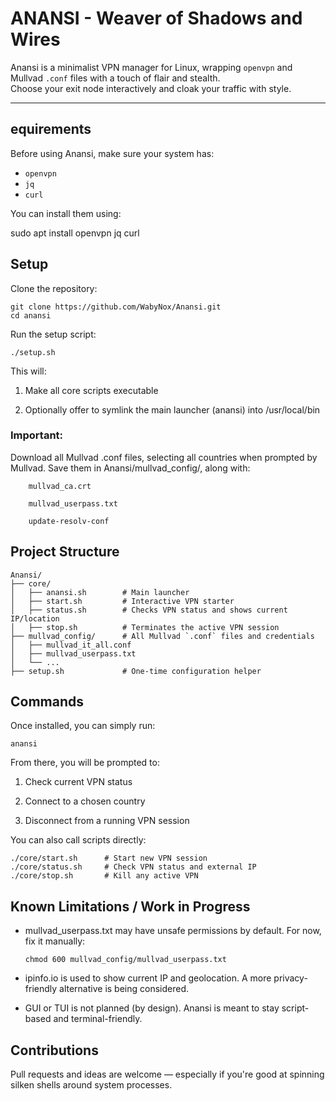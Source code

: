 # ANANSI - Weaver of Shadows and Wires

Anansi is a minimalist VPN manager for Linux, wrapping `openvpn` and Mullvad `.conf` files with a touch of flair and stealth.  
Choose your exit node interactively and cloak your traffic with style.

---

## equirements

Before using Anansi, make sure your system has:

- `openvpn`
- `jq`
- `curl`

You can install them using:

sudo apt install openvpn jq curl

## Setup

Clone the repository:

	git clone https://github.com/WabyNox/Anansi.git
	cd anansi

Run the setup script:

	./setup.sh

This will:

1. Make all core scripts executable

2. Optionally offer to symlink the main launcher (anansi) into /usr/local/bin

### Important:
Download all Mullvad .conf files, selecting all countries when prompted by Mullvad.
Save them in Anansi/mullvad_config/, along with:

        mullvad_ca.crt

        mullvad_userpass.txt

        update-resolv-conf

## Project Structure

	Anansi/
	├── core/
	│   ├── anansi.sh        # Main launcher
	│   ├── start.sh         # Interactive VPN starter
	│   ├── status.sh        # Checks VPN status and shows current IP/location
	│   ├── stop.sh          # Terminates the active VPN session
	├── mullvad_config/      # All Mullvad `.conf` files and credentials
	│   ├── mullvad_it_all.conf
	│   ├── mullvad_userpass.txt
	│   └── ...
	├── setup.sh             # One-time configuration helper

## Commands

Once installed, you can simply run:

	anansi

From there, you will be prompted to:

1. Check current VPN status

2. Connect to a chosen country

3. Disconnect from a running VPN session

You can also call scripts directly:

	./core/start.sh      # Start new VPN session
	./core/status.sh     # Check VPN status and external IP
	./core/stop.sh       # Kill any active VPN

## Known Limitations / Work in Progress

- mullvad_userpass.txt may have unsafe permissions by default. For now, fix it manually:

	  chmod 600 mullvad_config/mullvad_userpass.txt

- ipinfo.io is used to show current IP and geolocation. A more privacy-friendly alternative is being considered.

- GUI or TUI is not planned (by design). Anansi is meant to stay script-based and terminal-friendly.

## Contributions

Pull requests and ideas are welcome — especially if you're good at spinning silken shells around system processes.
